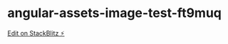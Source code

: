 # angular-assets-image-test-ft9muq

[Edit on StackBlitz ⚡️](https://stackblitz.com/edit/angular-assets-image-test-ft9muq)